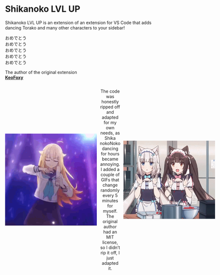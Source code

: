 # Shikanoko LVL UP

Shikanoko LVL UP is an extension of an extension for VS Code that adds dancing Torako and many other characters to your sidebar!

おめでとう  
おめでとう  
おめでとう  
おめでとう  
おめでとう  

The author of the original extension  
[**KeoFoxy**](https://github.com/KeoFoxy)

<div align="center">

<div align="center" style="display: flex; justify-content: space-evenly; align-items: center;">

<img width="300px" src="https://github.com/KeoFoxy/shikanoko-nokonoko-koshitantan/raw/HEAD/assets/shikanoko.gif">

<div style="max-width: 400px; text-align: center; margin: 0 10px;">
<p>
The code was honestly ripped off and adapted for my own needs, as Shika nokoNoko dancing for hours became annoying. I added a couple of GIFs that change randomly every 5 minutes for myself. The original author had an MIT license, so I didn’t rip it off, I just adapted it.
 </p>
 </div>
 <img width="300px" src="https://github.com/LavaExcess/Shikanoko-LVL-UP/raw/58f641d9a2d6089643d0ddab55ef115014d3a229/assets/uwu30.gif">
  </div>


</div>
